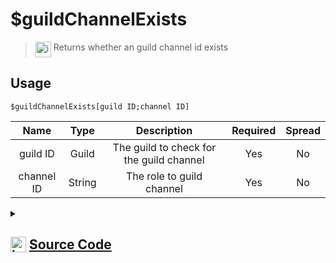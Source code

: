 # $guildChannelExists
> <img align="top" src="https://upload.wikimedia.org/wikipedia/commons/thumb/e/e4/Infobox_info_icon.svg/160px-Infobox_info_icon.svg.png?20150409153300" alt="image" width="25" height="auto"> Returns whether an guild channel id exists
## Usage
```
$guildChannelExists[guild ID;channel ID]
```
| Name | Type | Description | Required | Spread
| :---: | :---: | :---: | :---: | :---: |
guild ID | Guild | The guild to check for the guild channel | Yes | No
channel ID | String | The role to guild channel | Yes | No
<details>
<summary>
    
## <img align="top" src="https://cdn4.iconfinder.com/data/icons/iconsimple-logotypes/512/github-512.png" alt="image" width="25" height="auto">  [Source Code](https://github.com/tryforge/ForgeScript-V2/blob/main/src/native/guildChannelExists.ts)
    
</summary>
    
```ts
import { ArgType, CompiledFunction, NativeFunction, Return } from "../structures"

export default new NativeFunction({
    name: "$guildChannelExists",
    version: "1.0.0",
    description: "Returns whether an guild channel id exists",
    unwrap: true,
    brackets: true,
    args: [
        {
            name: "guild ID",
            description: "The guild to check for the guild channel",
            type: ArgType.Guild,
            rest: false,
            required: true,
        },
        {
            name: "channel ID",
            description: "The role to guild channel",
            rest: false,
            required: true,
            type: ArgType.String,
        },
    ],
    async execute(_, [guild, id]) {
        return Return.success(CompiledFunction.IdRegex.test(id) && guild.channels.cache.has(id))
    },
})

```
    
</details>